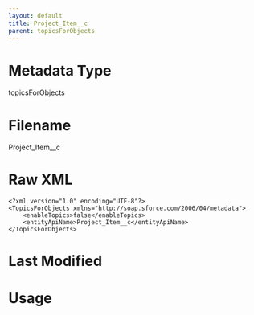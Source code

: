 ```yaml
---
layout: default
title: Project_Item__c
parent: topicsForObjects
---
```

# Metadata Type
topicsForObjects


# Filename 
Project_Item__c


# Raw XML
```
<?xml version="1.0" encoding="UTF-8"?>
<TopicsForObjects xmlns="http://soap.sforce.com/2006/04/metadata">
    <enableTopics>false</enableTopics>
    <entityApiName>Project_Item__c</entityApiName>
</TopicsForObjects>
```


# Last Modified


# Usage
